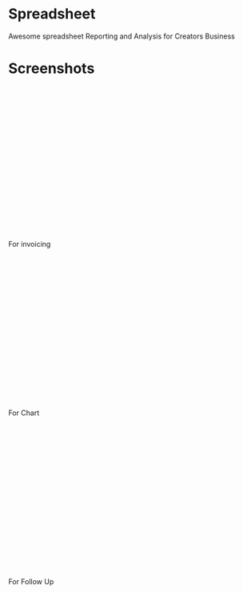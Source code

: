 # Spreadsheet
Awesome spreadsheet Reporting and Analysis for Creators Business 

# Screenshots
For invoicing
<img scr="https://raw.githubusercontent.com/OluSure/Spreadsheet/main/Screenshot%20(6).png" height="320"/>

For Chart
<img scr="https://raw.githubusercontent.com/OluSure/Spreadsheet/main/Screenshot%20(7).png" height="320"/>

For Follow Up
<img scr="https://raw.githubusercontent.com/OluSure/Spreadsheet/main/Screenshot%20(8).png" height="320"/>
